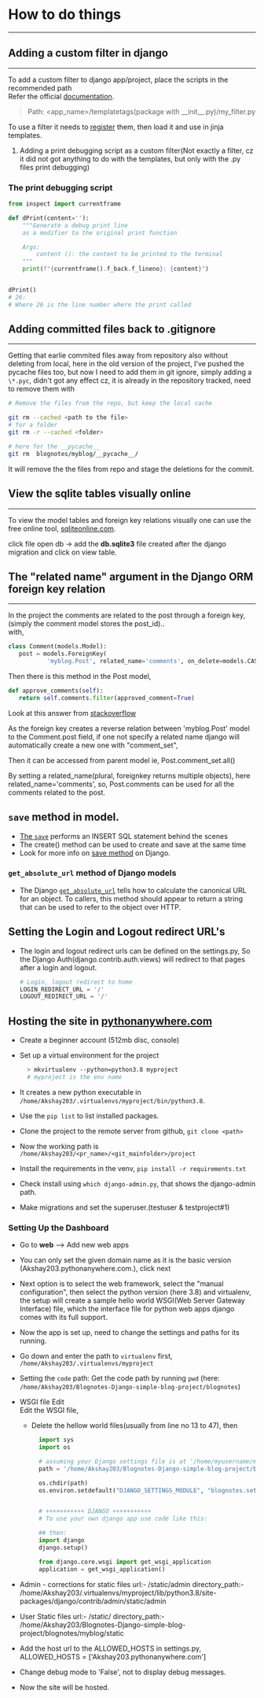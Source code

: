 # How to do things

---

## Adding a custom filter in django

---

To add a custom filter to django app/project, place the scripts in the recommended path\
Refer the official [documentation](https://docs.djangoproject.com/en/3.1/howto/custom-template-tags/).

> Path: <app_name>/templatetags(package with \_\_init\_\_.py)/my_filter.py

To use a filter it needs to [register](https://docs.djangoproject.com/en/3.1/howto/custom-template-tags/#registering-custom-filters) them, then load it and use in jinja templates.

1. Adding a print debugging script as a custom filter(Not exactly a filter, cz it did not got anything to do with the templates, but only with the .py files print debugging)

### The print debugging script

```python
from inspect import currentframe

def dPrint(content=''):
    """Generate a debug print line
    as a modifier to the original print function

    Args:
        content (): the content to be printed to the terminal
    """
    print(f"{currentframe().f_back.f_lineno}: {content}")


dPrint()
# 26:
# Where 26 is the line number where the print called

```

## Adding committed files back to .gitignore

---

Getting that earlie commited files away from repository also without deleting from local, here in the old version of the project, I've pushed the pycache files too, but now I need to add them in git ignore, simply adding a `\*.pyc`, didn't got any effect cz, it is already in the repository tracked,
need to remove them with

```bash
# Remove the files from the repo, but keep the local cache

git rm --cached <path to the file>
# for a folder
git rm -r --cached <folder>

# here for the __pycache__
git rm  blognotes/myblog/__pycache__/

```

It will remove the the files from repo and stage the deletions for the commit.

## View the sqlite tables visually online

---

To view the model tables and foreign key relations visually one can use the free online tool,
[sqliteonline.com](https://sqliteonline.com/).

click file open db -> add the **db.sqlite3** file created after the django migration and click on view table.

## The "related name" argument in the Django ORM foreign key relation

---

In the project the comments are related to the post through a foreign key, (simply the comment model stores the post_id)..\
with,

```python
class Comment(models.Model):
   post = models.ForeignKey(
           'myblog.Post', related_name='comments', on_delete=models.CASCADE)
```

Then there is this method in the Post model,

```python
def approve_comments(self):
   return self.comments.filter(approved_comment=True)
```

Look at this answer from [stackoverflow](https://stackoverflow.com/a/2642645/12167598)

As the foreign key creates a reverse relation between 'myblog.Post' model to the Comment.post field, if one not specify a related name django will automatically create a new one with "comment_set",

Then it can be accessed from parent model ie, Post.comment_set.all()

By setting a related_name(plural, foreignkey returns multiple objects), here related_name='comments',
so, Post.comments can be used for all the comments related to the post.

## `save` method in model.

* [The `save`](https://docs.djangoproject.com/en/3.1/topics/db/queries/#creating-objects) performs an INSERT SQL statement behind the scenes
* The create() method can be used to create and save at the same time
* Look for more info on [save method](https://docs.djangoproject.com/en/3.1/ref/models/instances/#saving-objects) on Django.

### `get_absolute_url` method of Django models

* The Django [`get_absolute_url`](https://docs.djangoproject.com/en/3.1/ref/models/instances/#get-absolute-url) tells how to calculate the canonical URL for an object. To callers, this method should appear to return a string that can be used to refer to the object over HTTP.

## Setting the Login and Logout redirect URL's

* The login and logout redirect urls can be defined on the settings.py, So the Django Auth(django.contrib.auth.views) will redirect to that pages after a login and logout.

  ```python
  # Login, logout redirect to home
  LOGIN_REDIRECT_URL = '/'
  LOGOUT_REDIRECT_URL = '/'
  ```

## Hosting the site in [pythonanywhere.com](https://www.pythonanywhere.com/)

* Create a beginner account (512mb disc, console)
* Set up a virtual environment for the project

  ```bash
    > mkvirtualenv --python=python3.8 myproject
    # myproject is the env name
  ```

* It creates a new python executable in `/home/Akshay203/.virtualenvs/myproject/bin/python3.8`.
* Use the `pip list` to list installed packages.
* Clone the project to the remote server from github, `git clone <path>`
* Now the working path is `/home/Akshay203/<pr_name>/<git_mainfolder>/project`
* Install the requirements in the venv, `pip install -r requirements.txt`
* Check install using `which django-admin.py`, that shows the django-admin path.
* Make migrations and set the superuser.(testuser & testproject#1)

### Setting Up the Dashboard

* Go to **web** --> Add new web apps
* You can only set the given domain name as it is the basic version (Akshay203.pythonanywhere.com.), click next
* Next option is to select the web framework, select the "manual configuration", then select the python version (here 3.8) and virtualenv, the setup will create a sample hello world WSGI(Web Server Gateway Interface) file, which the interface file for python web apps django comes with its full support.
*  Now the app is set up, need to change the settings and paths for its running.
* Go down and enter the path to `virtualenv` first, `/home/Akshay203/.virtualenvs/myproject`
* Setting the `code` path: Get the code path by running `pwd` (here: `/home/Akshay203/Blognotes-Django-simple-blog-project/blognotes`)
* WSGI file Edit\
  Edit the WSGI file,
  * Delete the hellow world files(usually from line no 13 to 47), then

    ```python
      import sys
      import os

      # assuming your Django settings file is at '/home/myusername/mysite/mysite/settings.py'
      path = '/home/Akshay203/Blognotes-Django-simple-blog-project/blognotes'

      os.chdir(path)
      os.environ.setdefault("DJANGO_SETTINGS_MODULE", "blognotes.settings")


      # +++++++++++ DJANGO +++++++++++
      # To use your own django app use code like this:

      ## then:
      import django
      django.setup()

      from django.core.wsgi import get_wsgi_application
      application = get_wsgi_application()
    ```

* Admin - corrections for static files
  url:-  /static/admin
  directory_path:- /home/Akshay203/.virtualenvs/myproject/lib/python3.8/site-packages/django/contrib/admin/static/admin

* User Static files
  url:-  /static/
  directory_path:- /home/Akshay203/Blognotes-Django-simple-blog-project/blognotes/myblog/static

* Add the host url to the ALLOWED_HOSTS in settings.py,\
  ALLOWED_HOSTS = ['Akshay203.pythonanywhere.com']

* Change debug mode to 'False', not to display debug messages.
* Now the site will be hosted.
